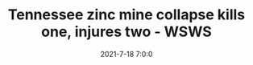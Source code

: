 ---
"title": "Tennessee zinc mine collapse kills one, injures two - WSWS"
"date": "2021-7-18 7:0:0"
"feed_name": "GOOGLENEWSMINING"
"feed_website": "https://news.google.com/search?q=mining%2Bincident&hl=en-US&gl=US&ceid=US:en"
"feed_rss": "https://news.google.com/rss/search?q=mining%2Bincident&hl=en-US&gl=US&ceid=US:en"
"link": "https://www.wsws.org/en/articles/2022/07/07/zinc-j07.html"
"file": "_posts/2021-1-1-adf56369f63fa19b7e5f3dd1c8593f735cbcca4e.md"
"accident": "1"
"drilling": "0"
"dead": "1"
"injured": "2"
---